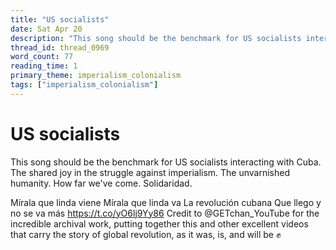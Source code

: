 ```yaml
---
title: "US socialists"
date: Sat Apr 20
description: "This song should be the benchmark for US socialists interacting with Cuba. The shared joy in the struggle against imperialism. The unvarnished humanity."
thread_id: thread_0969
word_count: 77
reading_time: 1
primary_theme: imperialism_colonialism
tags: ["imperialism_colonialism"]
---
```


# US socialists

This song should be the benchmark for US socialists interacting with Cuba. The shared joy in the struggle against imperialism. The unvarnished humanity. How far we've come. Solidaridad.

Mírala que linda viene
Mírala que linda va
La revolución cubana
Que llego y no se va más https://t.co/yO6lj9Yy86 Credit to @GETchan_YouTube for the incredible archival work, putting together this and other excellent videos that carry the story of global revolution, as it was, is, and will be ✊